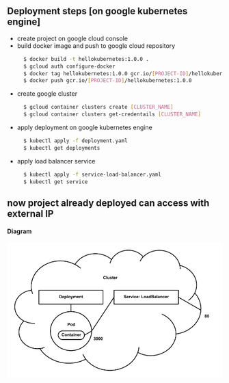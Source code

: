## Deployment steps [on google kubernetes engine]
- create project on google cloud console
- build docker image and push to google cloud repository
  ```bash
    $ docker build -t hellokubernetes:1.0.0 .
    $ gcloud auth configure-docker
    $ docker tag hellokubernetes:1.0.0 gcr.io/[PROJECT-ID]/hellokubernetes:1.0.0
    $ docker push gcr.io/[PROJECT-ID]/hellokubernetes:1.0.0
  ```
- create google cluster
  ```bash
    $ gcloud container clusters create [CLUSTER_NAME]
    $ gcloud container clusters get-credentails [CLUSTER_NAME]
  ```
- apply deployment on google kubernetes engine
  ```bash
    $ kubectl apply -f deployment.yaml
    $ kubectl get deployments
  ```
- apply load balancer service
  ```bash
    $ kubectl apply -f service-load-balancer.yaml
    $ kubectl get service
  ```
## now project already deployed can access with external IP
#### Diagram
<img src="diagram1.png">